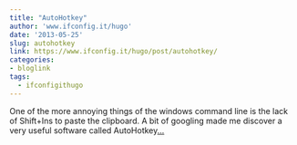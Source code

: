 ```yaml
---
title: "AutoHotkey"
author: 'www.ifconfig.it/hugo'
date: '2013-05-25'
slug: autohotkey
link: https://www.ifconfig.it/hugo/post/autohotkey/
categories:
- bloglink
tags:
  - ifconfigithugo
---
```


One of the more annoying things of the windows command line is the lack of Shift+Ins to paste the clipboard. A bit of googling made me discover a very useful software called AutoHotkey[... <i class="fas fa-external-link-alt"></i>](https://www.ifconfig.it/hugo/post/autohotkey/)

